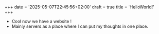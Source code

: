 +++
date = '2025-05-07T22:45:56+02:00'
draft = true
title = 'HelloWorld!'
+++

- Cool now we have a website !
- Mainly servers as a place where I can put my thoughts in one place.
